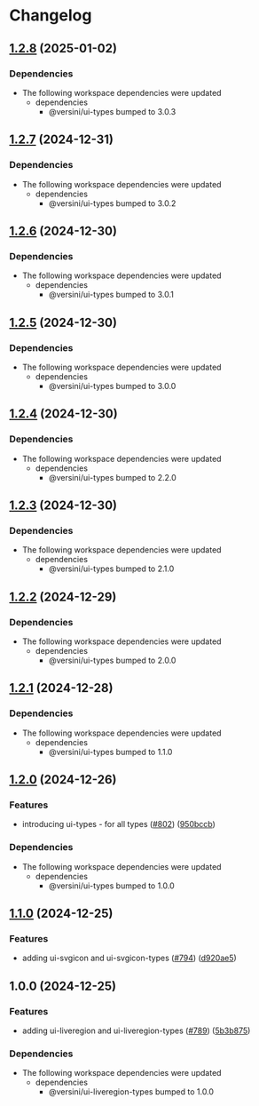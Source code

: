 # Changelog

## [1.2.8](https://github.com/versini-org/ui-components/compare/ui-liveregion-v1.2.7...ui-liveregion-v1.2.8) (2025-01-02)


### Dependencies

* The following workspace dependencies were updated
  * dependencies
    * @versini/ui-types bumped to 3.0.3

## [1.2.7](https://github.com/versini-org/ui-components/compare/ui-liveregion-v1.2.6...ui-liveregion-v1.2.7) (2024-12-31)


### Dependencies

* The following workspace dependencies were updated
  * dependencies
    * @versini/ui-types bumped to 3.0.2

## [1.2.6](https://github.com/versini-org/ui-components/compare/ui-liveregion-v1.2.5...ui-liveregion-v1.2.6) (2024-12-30)


### Dependencies

* The following workspace dependencies were updated
  * dependencies
    * @versini/ui-types bumped to 3.0.1

## [1.2.5](https://github.com/versini-org/ui-components/compare/ui-liveregion-v1.2.4...ui-liveregion-v1.2.5) (2024-12-30)


### Dependencies

* The following workspace dependencies were updated
  * dependencies
    * @versini/ui-types bumped to 3.0.0

## [1.2.4](https://github.com/versini-org/ui-components/compare/ui-liveregion-v1.2.3...ui-liveregion-v1.2.4) (2024-12-30)


### Dependencies

* The following workspace dependencies were updated
  * dependencies
    * @versini/ui-types bumped to 2.2.0

## [1.2.3](https://github.com/versini-org/ui-components/compare/ui-liveregion-v1.2.2...ui-liveregion-v1.2.3) (2024-12-30)


### Dependencies

* The following workspace dependencies were updated
  * dependencies
    * @versini/ui-types bumped to 2.1.0

## [1.2.2](https://github.com/versini-org/ui-components/compare/ui-liveregion-v1.2.1...ui-liveregion-v1.2.2) (2024-12-29)


### Dependencies

* The following workspace dependencies were updated
  * dependencies
    * @versini/ui-types bumped to 2.0.0

## [1.2.1](https://github.com/versini-org/ui-components/compare/ui-liveregion-v1.2.0...ui-liveregion-v1.2.1) (2024-12-28)


### Dependencies

* The following workspace dependencies were updated
  * dependencies
    * @versini/ui-types bumped to 1.1.0

## [1.2.0](https://github.com/versini-org/ui-components/compare/ui-liveregion-v1.1.0...ui-liveregion-v1.2.0) (2024-12-26)


### Features

* introducing ui-types - for all types ([#802](https://github.com/versini-org/ui-components/issues/802)) ([950bccb](https://github.com/versini-org/ui-components/commit/950bccb37bca104487c597f8a043ca3382331105))


### Dependencies

* The following workspace dependencies were updated
  * dependencies
    * @versini/ui-types bumped to 1.0.0

## [1.1.0](https://github.com/versini-org/ui-components/compare/ui-liveregion-v1.0.0...ui-liveregion-v1.1.0) (2024-12-25)


### Features

* adding ui-svgicon and ui-svgicon-types ([#794](https://github.com/versini-org/ui-components/issues/794)) ([d920ae5](https://github.com/versini-org/ui-components/commit/d920ae5900798f67f7acc14bd135195cca63e29a))

## 1.0.0 (2024-12-25)


### Features

* adding ui-liveregion and ui-liveregion-types ([#789](https://github.com/versini-org/ui-components/issues/789)) ([5b3b875](https://github.com/versini-org/ui-components/commit/5b3b8757e7d07fa68aaf597b80d2bab151da2270))


### Dependencies

* The following workspace dependencies were updated
  * dependencies
    * @versini/ui-liveregion-types bumped to 1.0.0
